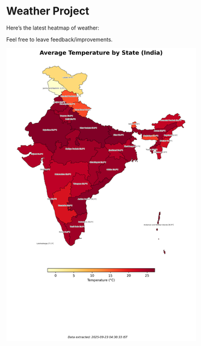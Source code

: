 # Weather Project

Here’s the latest heatmap of weather:

Feel free to leave feedback/improvements.

![India Heatmap](docs/assets/india_heatmap.png?v=D1D513)
